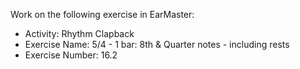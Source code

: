 Work on the following exercise in EarMaster:
- Activity: Rhythm Clapback
- Exercise Name: 5/4 - 1 bar: 8th & Quarter notes - including rests
- Exercise Number: 16.2
